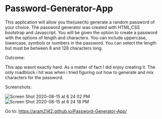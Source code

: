 # Password-Generator-App

This application will allow you the(user)to generate a random password of your choice. The password generator was created with HTML,CSS bootstrap and Javascript. You will be given the option to create a password with the options of length and characters. You can include uppercase, lowercase, symbols or numbers in the password. You can select the length but must be between 8 and 128 characters long.

Outcome:

This app wasnt exactly hard. As a matter of fact I did enjoy creating it. The only roadblock i hit was when i tried figuring out how to generate and mix characters for the password.

Screenshots:

![Screen Shot 2020-08-15 at 6 24 02 PM](https://user-images.githubusercontent.com/65634748/90322641-b8c5aa00-df24-11ea-936c-61d07f097f4e.png)
![Screen Shot 2020-08-15 at 6 24 18 PM](https://user-images.githubusercontent.com/65634748/90322640-b82d1380-df24-11ea-84d8-20633bdc9311.png)



Go to: https://aram2142.github.io/Password-Generator-App/


